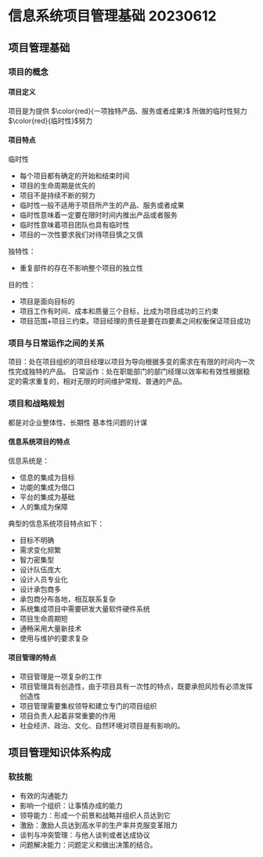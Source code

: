 # 信息系统项目管理基础 20230612

## 项目管理基础

### 项目的概念

#### 项目定义

项目是为提供 $\color{red}{一项独特产品、服务或者成果}$ 所做的临时性努力$\color{red}{临时性}$努力

#### 项目特点

临时性

- 每个项目都有确定的开始和结束时间
- 项目的生命周期是优先的
- 项目不是持续不断的努力
- 临时性一般不适用于项目所产生的产品、服务或者成果
- 临时性意味着一定要在限时时间内推出产品或者服务
- 临时性意味着项目团队也具有临时性
- 项目的一次性要求我们对待项目慎之又慎

独特性：

- 重复部件的存在不影响整个项目的独立性

目的性：

- 项目是面向目标的
- 项目工作有时间、成本和质量三个目标，比成为项目成功的三约束
- 项目范围+项目三约束。项目经理的责任是要在四要素之间权衡保证项目成功

### 项目与日常运作之间的关系

项目：处在项目组织的项目经理以项目为导向根据多变的需求在有限的时间内一次性完成独特的产品。
日常运作：处在职能部门的部门经理以效率和有效性根据稳定的需求重复的，相对无限的时间维护常规、普通的产品。

### 项目和战略规划

都是对企业整体性、长期性
基本性问题的计谋

#### 信息系统项目的特点

信息系统是：

- 信息的集成为目标
- 功能的集成为借口
- 平台的集成为基础
- 人的集成为保障

典型的信息系统项目特点如下：

- 目标不明确
- 需求变化频繁
- 智力密集型
- 设计队伍庞大
- 设计人员专业化
- 设计承包商多
- 承包商分布各地，相互联系复杂
- 系统集成项目中需要研发大量软件硬件系统
- 项目生命周期短
- 通畅采用大量新技术
- 使用与维护的要求复杂

#### 项目管理的特点

- 项目管理是一项复杂的工作
- 项目管理具有创造性，由于项目具有一次性的特点，既要承担风险有必须发挥创造性
- 项目管理需要集权领导和建立专门的项目组织
- 项目负责人起着非常重要的作用
- 社会经济、政治、文化、自然环境对项目是有影响的。

## 项目管理知识体系构成

### 软技能

- 有效的沟通能力
- 影响一个组织：让事情办成的能力
- 领导能力：形成一个前景和战略并组织人员达到它
- 激励：激励人员达到高水平的生产率并克服变革阻力
- 谈判与冲突管理：与他人谈判或者达成协议
- 问题解决能力：问题定义和做出决策的结合。
